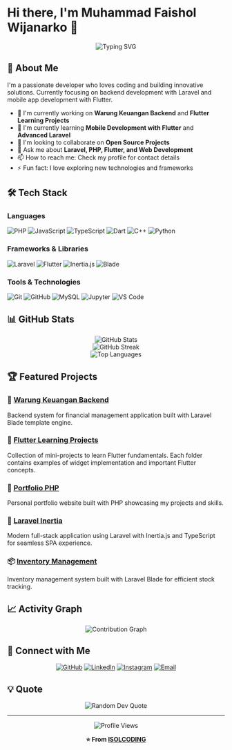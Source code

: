 # Hi there, I'm Muhammad Faishol Wijanarko 👋

<div align="center">
  <img src="https://readme-typing-svg.herokuapp.com?font=Fira+Code&pause=1000&color=2E9EF7&center=true&vCenter=true&width=435&lines=Full+Stack+Developer;Backend+Enthusiast;Mobile+Developer;Always+Learning+New+Things" alt="Typing SVG" />
</div>

## 🚀 About Me

I'm a passionate developer who loves coding and building innovative solutions. Currently focusing on backend development with Laravel and mobile app development with Flutter.

- 🔭 I'm currently working on **Warung Keuangan Backend** and **Flutter Learning Projects**
- 🌱 I'm currently learning **Mobile Development with Flutter** and **Advanced Laravel**
- 👯 I'm looking to collaborate on **Open Source Projects**
- 💬 Ask me about **Laravel, PHP, Flutter, and Web Development**
- 📫 How to reach me: Check my profile for contact details
- ⚡ Fun fact: I love exploring new technologies and frameworks

## 🛠️ Tech Stack

### Languages
![PHP](https://img.shields.io/badge/PHP-777BB4?style=for-the-badge&logo=php&logoColor=white)
![JavaScript](https://img.shields.io/badge/JavaScript-F7DF1E?style=for-the-badge&logo=javascript&logoColor=black)
![TypeScript](https://img.shields.io/badge/TypeScript-007ACC?style=for-the-badge&logo=typescript&logoColor=white)
![Dart](https://img.shields.io/badge/Dart-0175C2?style=for-the-badge&logo=dart&logoColor=white)
![C++](https://img.shields.io/badge/C++-00599C?style=for-the-badge&logo=cplusplus&logoColor=white)
![Python](https://img.shields.io/badge/Python-3776AB?style=for-the-badge&logo=python&logoColor=white)

### Frameworks & Libraries
![Laravel](https://img.shields.io/badge/Laravel-FF2D20?style=for-the-badge&logo=laravel&logoColor=white)
![Flutter](https://img.shields.io/badge/Flutter-02569B?style=for-the-badge&logo=flutter&logoColor=white)
![Inertia.js](https://img.shields.io/badge/Inertia.js-9553E9?style=for-the-badge&logo=inertia&logoColor=white)
![Blade](https://img.shields.io/badge/Blade-FF2D20?style=for-the-badge&logo=laravel&logoColor=white)

### Tools & Technologies
![Git](https://img.shields.io/badge/Git-F05032?style=for-the-badge&logo=git&logoColor=white)
![GitHub](https://img.shields.io/badge/GitHub-100000?style=for-the-badge&logo=github&logoColor=white)
![MySQL](https://img.shields.io/badge/MySQL-4479A1?style=for-the-badge&logo=mysql&logoColor=white)
![Jupyter](https://img.shields.io/badge/Jupyter-F37626?style=for-the-badge&logo=jupyter&logoColor=white)
![VS Code](https://img.shields.io/badge/VS_Code-007ACC?style=for-the-badge&logo=visual-studio-code&logoColor=white)

## 📊 GitHub Stats

<div align="center">
  <img src="https://github-readme-stats.vercel.app/api?username=ISOLCODING&show_icons=true&theme=tokyonight&hide_border=true" alt="GitHub Stats" />
</div>

<div align="center">
  <img src="https://github-readme-streak-stats.herokuapp.com/?user=ISOLCODING&theme=tokyonight&hide_border=true" alt="GitHub Streak" />
</div>

<div align="center">
  <img src="https://github-readme-stats.vercel.app/api/top-langs/?username=ISOLCODING&layout=compact&theme=tokyonight&hide_border=true" alt="Top Languages" />
</div>

## 🏆 Featured Projects

### 🏪 [Warung Keuangan Backend](https://github.com/ISOLCODING/warung-keuangan-backend)
Backend system for financial management application built with Laravel Blade template engine.

### 📱 [Flutter Learning Projects](https://github.com/ISOLCODING/Belajar-mobiledevelopemnt)
Collection of mini-projects to learn Flutter fundamentals. Each folder contains examples of widget implementation and important Flutter concepts.

### 💼 [Portfolio PHP](https://github.com/ISOLCODING/Portofolio_PHP)
Personal portfolio website built with PHP showcasing my projects and skills.

### 🔄 [Laravel Inertia](https://github.com/ISOLCODING/laravel-inertia)
Modern full-stack application using Laravel with Inertia.js and TypeScript for seamless SPA experience.

### 📦 [Inventory Management](https://github.com/ISOLCODING/inventory)
Inventory management system built with Laravel Blade for efficient stock tracking.

## 📈 Activity Graph

<div align="center">
  <img src="https://github-readme-activity-graph.vercel.app/graph?username=ISOLCODING&theme=tokyo-night&hide_border=true" alt="Contribution Graph" />
</div>

## 🤝 Connect with Me

<div align="center">
  
[![GitHub](https://img.shields.io/badge/GitHub-100000?style=for-the-badge&logo=github&logoColor=white)](https://github.com/ISOLCODING)
[![LinkedIn](https://img.shields.io/badge/LinkedIn-0077B5?style=for-the-badge&logo=linkedin&logoColor=white)](https://linkedin.com/in/muhammad-faishol-wijanarko-730b5a255)
[![Instagram](https://img.shields.io/badge/Instagram-E4405F?style=for-the-badge&logo=instagram&logoColor=white)](https://instagram.com/faishol_store)
[![Email](https://img.shields.io/badge/Email-D14836?style=for-the-badge&logo=gmail&logoColor=white)](mailto:rrqhoshi891@gmail.com)

</div>

## 💡 Quote

<div align="center">
  <img src="https://quotes-github-readme.vercel.app/api?type=horizontal&theme=tokyonight" alt="Random Dev Quote" />
</div>

---

<div align="center">
  <img src="https://komarev.com/ghpvc/?username=ISOLCODING&color=blueviolet&style=for-the-badge&label=Profile+Views" alt="Profile Views" />
</div>

<div align="center">
  
  **⭐️ From [ISOLCODING](https://github.com/ISOLCODING)**
  
</div>
